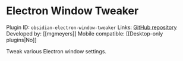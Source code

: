 # Electron Window Tweaker

Plugin ID: `obsidian-electron-window-tweaker`
Links: [GitHub repository](https://github.com/mgmeyers/obsidian-electron-window-tweaker)
Developed by: [[mgmeyers]]
Mobile compatible: [[Desktop-only plugins|No]]

Tweak various Electron window settings.
